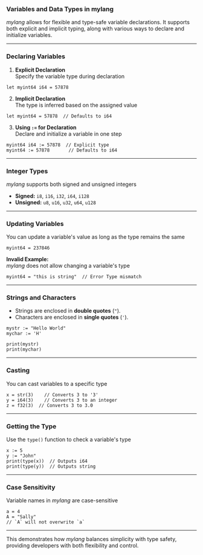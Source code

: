 ### Variables and Data Types in mylang  

*mylang* allows for flexible and type-safe variable declarations. It supports both explicit and implicit typing, along with various ways to declare and initialize variables.  

---

### Declaring Variables  

1. **Explicit Declaration**  
Specify the variable type during declaration  
```mylang
let myint64 i64 = 57878
```

2. **Implicit Declaration**  
The type is inferred based on the assigned value  
```mylang
let myint64 = 57878  // Defaults to i64
```

3. **Using `:=` for Declaration**  
Declare and initialize a variable in one step  
```mylang
myint64 i64 := 57878  // Explicit type
myint64 := 57878       // Defaults to i64
```

---

### Integer Types  
*mylang* supports both signed and unsigned integers  
- **Signed:** `i8`, `i16`, `i32`, `i64`, `i128`  
- **Unsigned:** `u8`, `u16`, `u32`, `u64`, `u128`  

---

### Updating Variables  
You can update a variable's value as long as the type remains the same  
```mylang
myint64 = 237846
```

**Invalid Example:**  
*mylang* does not allow changing a variable's type  
```mylang
myint64 = "this is string"  // Error Type mismatch
```

---

### Strings and Characters  
- Strings are enclosed in **double quotes** (`"`).  
- Characters are enclosed in **single quotes** (`'`).  

```mylang
mystr := "Hello World"
mychar := 'H'

print(mystr)
print(mychar)
```

---

### Casting  
You can cast variables to a specific type  
```mylang
x = str(3)    // Converts 3 to '3'
y = i64(3)    // Converts 3 to an integer
z = f32(3)  // Converts 3 to 3.0
```

---

### Getting the Type  
Use the `type()` function to check a variable's type  
```mylang
x := 5
y := "John"
print(type(x))  // Outputs i64
print(type(y))  // Outputs string
```

---

### Case Sensitivity  
Variable names in *mylang* are case-sensitive  
```mylang
a = 4
A = "Sally"
// `A` will not overwrite `a`
```

---

This demonstrates how *mylang* balances simplicity with type safety, providing developers with both flexibility and control.